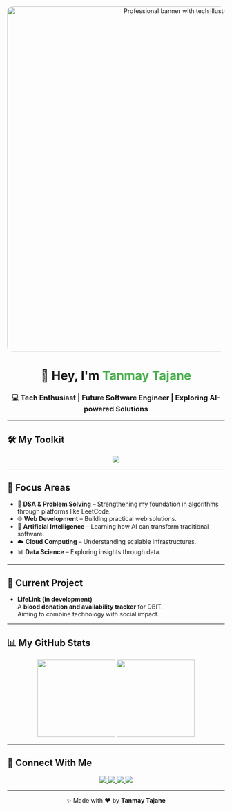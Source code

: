 <!-- Banner -->
<div align="center">
  <img src="https://gprm.itsvg.in/placeholder-image-src" alt="Professional banner with tech illustrations" width="800" style="border-radius: 12px;"/>
</div>

<h1 align="center">👋 Hey, I'm <span style="color:#4CAF50;">Tanmay Tajane</span></h1>
<h3 align="center">💻 Tech Enthusiast | Future Software Engineer | Exploring AI-powered Solutions</h3>

---

## 🛠️ My Toolkit
<div align="center">
  <img src="https://skillicons.dev/icons?i=java,html,css,spring,mysql,git,github,vscode,idea" />
</div>

---

## 🚀 Focus Areas
- 🧩 **DSA & Problem Solving** – Strengthening my foundation in algorithms through platforms like LeetCode.  
- 🌐 **Web Development** – Building practical web solutions.  
- 🤖 **Artificial Intelligence** – Learning how AI can transform traditional software.  
- ☁️ **Cloud Computing** – Understanding scalable infrastructures.  
- 📊 **Data Science** – Exploring insights through data.  

---

## 📌 Current Project
- **LifeLink (in development)**  
  A **blood donation and availability tracker** for DBIT.  
  Aiming to combine technology with social impact.

---

## 📊 My GitHub Stats
<div align="center">

<!-- GitHub Stats -->
<img src="https://github-readme-stats.vercel.app/api?username=TANMAY2006-UX&show_icons=true&theme=radical" height="180px"/>

<!-- LeetCode Stats -->
<img src="https://leetcard.jacoblin.cool/TANMAY2006-UX?theme=dark&font=Baloo%20Paaji" height="180px"/>

</div>

---

## 🤝 Connect With Me
<div align="center">
  <a href="mailto:tanmaytajane2006@gmail.com">
    <img src="https://img.shields.io/badge/Email-D14836?style=flat&logo=gmail&logoColor=white" />
  </a>
  <a href="https://www.linkedin.com/in/tanmay-tajane-67289a352/">
    <img src="https://img.shields.io/badge/LinkedIn-0A66C2?style=flat&logo=linkedin&logoColor=white" />
  </a>
  <a href="https://leetcode.com/u/TANMAY2006-UX/">
    <img src="https://img.shields.io/badge/LeetCode-FFA116?style=flat&logo=leetcode&logoColor=black" />
  </a>
  <a href="https://github.com/TANMAY2006-UX">
    <img src="https://img.shields.io/badge/GitHub-100000?style=flat&logo=github&logoColor=white" />
  </a>
</div>

---

<div align="center">
  <p>✨ Made with ❤️ by <b>Tanmay Tajane</b></p>
</div>
